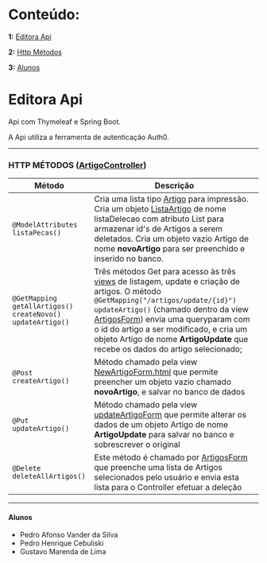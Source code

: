 # **Conteúdo**:

**1:** [Editora Api](#editora)

**2:** [Http Métodos](#http)

**3:** [Alunos](#alunos)

# Editora Api <a name="editora"></a>
Api com Thymeleaf e Spring Boot.

A Api utiliza a ferramenta de autenticação Auth0. 

----

### HTTP MÉTODOS (<a href="https://github.com/CarllosOutside/EditoraWeb/blob/main/dw-main_editora/src/main/java/dw/editora/control/ArtigoController.java" >ArtigoController</a>) <a name="http"></a>

| Método        | Descrição                    |
| ------------- | ------------------------------ |
| `@ModelAttributes listaPecas()`      | Cria uma lista tipo <a href="https://github.com/CarllosOutside/EditoraWeb/blob/main/dw-main_editora/src/main/java/dw/editora/model/Artigo.java">Artigo</a> para impressão. Cria um objeto <a href="https://github.com/CarllosOutside/EditoraWeb/blob/main/dw-main_editora/src/main/java/dw/editora/ListaArtigos.java">ListaArtigo</a> de nome listaDelecao com atributo List<Long> para armazenar id's de Artigos a serem deletados. Cria um objeto vazio Artigo de nome **novoArtigo** para ser preenchido e inserido no banco.       |
| `@GetMapping`<br> `getAllArtigos()`<br> `createNovo()`<br> `updateArtigo()`    | Três métodos Get para acesso às três <a href="https://github.com/CarllosOutside/EditoraWeb/tree/main/dw-main_editora/src/main/resources/templates">views</a> de listagem, update e criação de artigos. O método `@GetMapping("/artigos/update/{id}") updateArtigo()` (chamado dentro da view <a href="https://github.com/CarllosOutside/EditoraWeb/blob/main/dw-main_editora/src/main/resources/templates/artigosForm.html">ArtigosForm</a>) envia uma queryparam com o id do artigo a ser modificado, e cria um objeto Artigo de nome **ArtigoUpdate** que recebe os dados do artigo selecionado;   |
|`@Post createArtigo()`| Método chamado pela view <a href="https://github.com/CarllosOutside/EditoraWeb/blob/main/dw-main_editora/src/main/resources/templates/newArtigoForm.html">NewArtigoForm.html</a> que permite preencher um objeto vazio chamado **novoArtigo**, e salvar no banco de dados|
|`@Put updateArtigo()`| Método chamado pela view <a href="https://github.com/CarllosOutside/EditoraWeb/blob/main/dw-main_editora/src/main/resources/templates/updateArtigoForm.html">updateArtigoForm</a> que permite alterar os dados de um objeto Artigo de nome **ArtigoUpdate** para salvar no banco e sobrescrever o original |
|`@Delete deleteAllArtigos()`| Este método é chamado por <a href="https://github.com/CarllosOutside/EditoraWeb/blob/main/dw-main_editora/src/main/resources/templates/artigosForm.html">ArtigosForm</a> que preenche uma lista de Artigos selecionados pelo usuário e envia esta lista para o Controller efetuar a deleção|

---

#### Alunos <a name="alunos"></a>
                
+ Pedro Afonso Vander da Silva
+ Pedro Henrique Cebuliski
+ Gustavo Marenda de Lima
